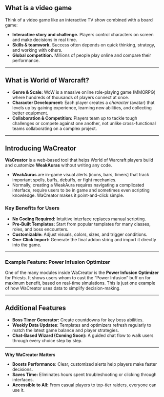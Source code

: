 ## What is a video game

Think of a video game like an interactive TV show combined with a board game:  
- **Interactive story and challenge.** Players control characters on screen and make decisions in real time.  
- **Skills & teamwork.** Success often depends on quick thinking, strategy, and working with others.  
- **Global competition.** Millions of people play online and compare their performance.
---

## What is World of Warcraft?

- **Genre & Scale:** WoW is a massive online role-playing game (MMORPG) where hundreds of thousands of players connect at once.  
- **Character Development:** Each player creates a _character_ (avatar) that levels up by gaining experience, learning new abilities, and collecting better equipment.  
- **Collaboration & Competition:** Players team up to tackle tough challenges or compete against one another, not unlike cross-functional teams collaborating on a complex project.

---

## Introducing WaCreator

**WaCreator** is a web-based tool that helps World of Warcraft players build and customize **WeakAuras** without writing any code.  
- **WeakAuras** are in-game visual alerts (icons, bars, timers) that track important spells, buffs, debuffs, or fight mechanics.  
- Normally, creating a WeakAura requires navigating a complicated interface, require users to be in game and sometimes even scripting knowledge. WaCreator makes it point-and-click simple.

### Key Benefits for Users
- **No Coding Required:** Intuitive interface replaces manual scripting.  
- **Pre-Built Templates:** Start from popular templates for many classes, roles, and boss encounters.  
- **Customizable:** Adjust visuals, colors, sizes, and trigger conditions.  
- **One-Click Import:** Generate the final addon string and import it directly into the game.

---

### Example Feature: Power Infusion Optimizer  
One of the many modules inside WaCreator is the **Power Infusion Optimizer** for Priests. It shows users whom to cast the “Power Infusion” buff on for maximum benefit, based on real-time simulations. This is just one example of how WaCreator uses data to simplify decision-making.

---

## Additional Features

- **Boss Timer Generator:** Create countdowns for key boss abilities.  
- **Weekly Data Updates:** Templates and optimizers refresh regularly to match the latest game balance and player strategies.  
- **Chat-Based Wizard (Coming Soon):** A guided chat flow to walk users through every choice step by step.

---

**Why WaCreator Matters**  
- **Boosts Performance:** Clear, customized alerts help players make faster decisions.  
- **Saves Time:** Eliminates hours spent troubleshooting or clicking through interfaces.  
- **Accessible to All:** From casual players to top-tier raiders, everyone can use it.  
